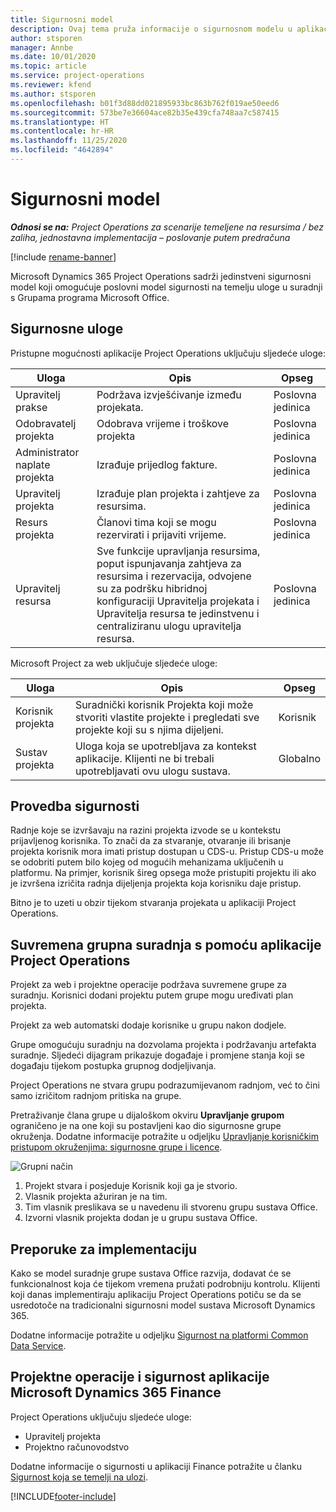 ```yaml
---
title: Sigurnosni model
description: Ovaj tema pruža informacije o sigurnosnom modelu u aplikaciji Dynamics 365 Project Operations.
author: stsporen
manager: Annbe
ms.date: 10/01/2020
ms.topic: article
ms.service: project-operations
ms.reviewer: kfend
ms.author: stsporen
ms.openlocfilehash: b01f3d88dd021895933bc863b762f019ae50eed6
ms.sourcegitcommit: 573be7e36604ace82b35e439cfa748aa7c587415
ms.translationtype: HT
ms.contentlocale: hr-HR
ms.lasthandoff: 11/25/2020
ms.locfileid: "4642894"
---
```

# <a name="security-model"></a>Sigurnosni model

_**Odnosi se na:** Project Operations za scenarije temeljene na resursima / bez zaliha, jednostavna implementacija – poslovanje putem predračuna_

[!include [rename-banner](~/includes/cc-data-platform-banner.md)]

Microsoft Dynamics 365 Project Operations sadrži jedinstveni sigurnosni model koji omogućuje poslovni model sigurnosti na temelju uloge u suradnji s Grupama programa Microsoft Office. 


## <a name="security-roles"></a>Sigurnosne uloge
Pristupne mogućnosti aplikacije Project Operations uključuju sljedeće uloge:

| Uloga                          | Opis                                                                                                                                                                 | Opseg |
|-------------------------------|-----------------------------------------------------------------------------------------------------------------------------------------------------------------------------|------|
| Upravitelj prakse              | Podržava izvješćivanje između projekata.                                                                                                            | Poslovna jedinica              |
| Odobravatelj projekta              | Odobrava vrijeme i troškove projekta                                                                                                                              | Poslovna jedinica |
| Administrator naplate projekta | Izrađuje prijedlog fakture.                                                                                                                                                 | Poslovna jedinica |
| Upravitelj projekta               | Izrađuje plan projekta i zahtjeve za resursima.                                                                                                                              | Poslovna jedinica |
| Resurs projekta              | Članovi tima koji se mogu rezervirati i prijaviti vrijeme.                                                                                                          | Poslovna jedinica|
| Upravitelj resursa              | Sve funkcije upravljanja resursima, poput ispunjavanja zahtjeva za resursima i rezervacija, odvojene su za podršku hibridnoj konfiguraciji Upravitelja projekata i Upravitelja resursa te jedinstvenu i centraliziranu ulogu upravitelja resursa. | Poslovna jedinica |


Microsoft Project za web uključuje sljedeće uloge:

| Uloga           | Opis                                                                                                        | Opseg  |
|----------------|--------------------------------------------------------------------------------------------------------------------|--------|
| Korisnik projekta   | Suradnički korisnik Projekta koji može stvoriti vlastite projekte i pregledati sve projekte koji su s njima dijeljeni. | Korisnik   |
| Sustav projekta | Uloga koja se upotrebljava za kontekst aplikacije. Klijenti ne bi trebali upotrebljavati ovu ulogu sustava.                                    | Globalno |

## <a name="security-enforcement"></a>Provedba sigurnosti
Radnje koje se izvršavaju na razini projekta izvode se u kontekstu prijavljenog korisnika. To znači da za stvaranje, otvaranje ili brisanje projekta korisnik mora imati pristup dostupan u CDS-u. Pristup CDS-u može se odobriti putem bilo kojeg od mogućih mehanizama uključenih u platformu. Na primjer, korisnik šireg opsega može pristupiti projektu ili ako je izvršena izričita radnja dijeljenja projekta koja korisniku daje pristup.

Bitno je to uzeti u obzir tijekom stvaranja projekata u aplikaciji Project Operations.

## <a name="modern-group-collaboration-with-project-operations"></a>Suvremena grupna suradnja s pomoću aplikacije Project Operations
Projekt za web i projektne operacije podržava suvremene grupe za suradnju. Korisnici dodani projektu putem grupe mogu uređivati plan projekta.

Projekt za web automatski dodaje korisnike u grupu nakon dodjele.

Grupe omogućuju suradnju na dozvolama projekta i podržavanju artefakta suradnje. Sljedeći dijagram prikazuje događaje i promjene stanja koji se događaju tijekom postupka grupnog dodjeljivanja.

Project Operations ne stvara grupu podrazumijevanom radnjom, već to čini samo izričitom radnjom pritiska na grupe.

Pretraživanje člana grupe u dijaloškom okviru **Upravljanje grupom** ograničeno je na one koji su postavljeni kao dio sigurnosne grupe okruženja. Dodatne informacije potražite u odjeljku [Upravljanje korisničkim pristupom okruženjima: sigurnosne grupe i licence](https://docs.microsoft.com/power-platform/admin/control-user-access).

![Grupni način](./media/groupsmode.png)

1. Projekt stvara i posjeduje Korisnik koji ga je stvorio.
2. Vlasnik projekta ažuriran je na tim.
3. Tim vlasnik preslikava se u navedenu ili stvorenu grupu sustava Office.
4. Izvorni vlasnik projekta dodan je u grupu sustava Office.

## <a name="deployment-recommendation"></a>Preporuke za implementaciju
Kako se model suradnje grupe sustava Office razvija, dodavat će se funkcionalnost koja će tijekom vremena pružati podrobniju kontrolu. Klijenti koji danas implementiraju aplikaciju Project Operations potiču se da se usredotoče na tradicionalni sigurnosni model sustava Microsoft Dynamics 365.

Dodatne informacije potražite u odjeljku [Sigurnost na platformi Common Data Service](https://docs.microsoft.com/power-platform/admin/wp-security).

## <a name="project-operations-and-microsoft-dynamics-365-finance-security"></a>Projektne operacije i sigurnost aplikacije Microsoft Dynamics 365 Finance
Project Operations uključuju sljedeće uloge:

- Upravitelj projekta
- Projektno računovodstvo

Dodatne informacije o sigurnosti u aplikaciji Finance potražite u članku [Sigurnost koja se temelji na ulozi](https://docs.microsoft.com/dynamics365/fin-ops-core/dev-itpro/sysadmin/role-based-security).




[!INCLUDE[footer-include](../includes/footer-banner.md)]